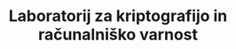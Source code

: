 ---
abbreviation: LKRV
bannerImg: ''
bannerText: ''
draft: false
externalLink: ''
id: 10
location: ''
projects:
- 113
- 128
- 394
- 415
- 520
- 537
- 1578
summary: ''
title: Laboratorij za kriptografijo in računalniško varnost
---